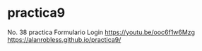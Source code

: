 # practica9
No. 38 practica Formulario Login https://youtu.be/ooc6f1w6Mzg https://alanrobless.github.io/practica9/

